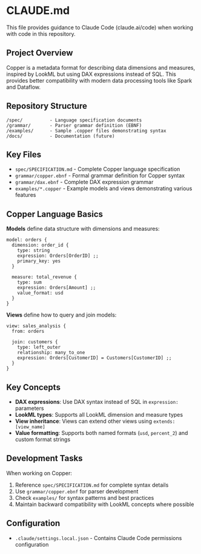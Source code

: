 # CLAUDE.md

This file provides guidance to Claude Code (claude.ai/code) when working with code in this repository.

## Project Overview

Copper is a metadata format for describing data dimensions and measures, inspired by LookML but using DAX expressions instead of SQL. This provides better compatibility with modern data processing tools like Spark and Dataflow.

## Repository Structure

```
/spec/          - Language specification documents
/grammar/       - Parser grammar definition (EBNF)
/examples/      - Sample .copper files demonstrating syntax
/docs/          - Documentation (future)
```

## Key Files

- `spec/SPECIFICATION.md` - Complete Copper language specification
- `grammar/copper.ebnf` - Formal grammar definition for Copper syntax
- `grammar/dax.ebnf` - Complete DAX expression grammar
- `examples/*.copper` - Example models and views demonstrating various features

## Copper Language Basics

**Models** define data structure with dimensions and measures:
```copper
model: orders {
  dimension: order_id {
    type: string
    expression: Orders[OrderID] ;;
    primary_key: yes
  }
  
  measure: total_revenue {
    type: sum
    expression: Orders[Amount] ;;
    value_format: usd
  }
}
```

**Views** define how to query and join models:
```copper
view: sales_analysis {
  from: orders
  
  join: customers {
    type: left_outer
    relationship: many_to_one
    expression: Orders[CustomerID] = Customers[CustomerID] ;;
  }
}
```

## Key Concepts

- **DAX expressions**: Use DAX syntax instead of SQL in `expression:` parameters
- **LookML types**: Supports all LookML dimension and measure types
- **View inheritance**: Views can extend other views using `extends: [view_name]`
- **Value formatting**: Supports both named formats (`usd`, `percent_2`) and custom format strings

## Development Tasks

When working on Copper:
1. Reference `spec/SPECIFICATION.md` for complete syntax details
2. Use `grammar/copper.ebnf` for parser development
3. Check `examples/` for syntax patterns and best practices
4. Maintain backward compatibility with LookML concepts where possible

## Configuration

- `.claude/settings.local.json` - Contains Claude Code permissions configuration